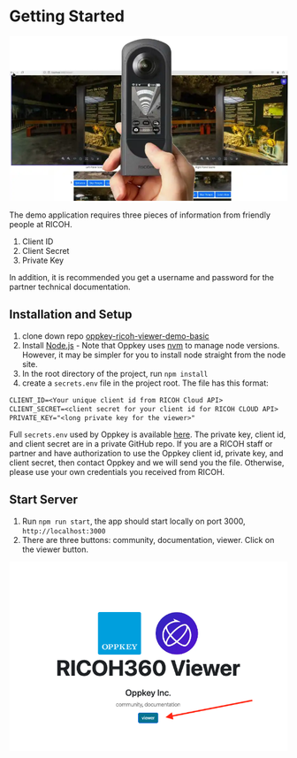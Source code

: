 # Getting Started

![main splash screen](images/home/viewer_splash.webp)

The demo application requires  three pieces of information from friendly people at
RICOH.

1. Client ID
2. Client Secret
3. Private Key

In addition, it is recommended you get a username and
password for the partner technical documentation.

## Installation and Setup

1. clone down repo [oppkey-ricoh-viewer-demo-basic](https://github.com/theta360developers/oppkey-ricoh-viewer-demo-basic)
1. Install [Node.js](https://nodejs.org/en) - Note that Oppkey uses [nvm](https://github.com/nvm-sh/nvm) to manage node versions.  However, it may be simpler for you to install node straight from the node site.
1. In the root directory of the project, run `npm install`
1. create a `secrets.env` file in the project root. The file has this format:

```text
CLIENT_ID=<Your unique client id from RICOH Cloud API>
CLIENT_SECRET=<client secret for your client id for RICOH CLOUD API>
PRIVATE_KEY="<long private key for the viewer>"
```

Full `secrets.env` used by Oppkey is available [here](https://github.com/codetricity/oppkey-ricoh-viewer-credentials/blob/main/README.md). The
private key, client id, and client secret are in a private GitHub repo. If you are a RICOH staff or partner and have authorization to use the Oppkey client id, private key, and client secret, then contact Oppkey and we will send you the file. Otherwise, please use your own credentials you received from RICOH.

## Start Server

1. Run `npm run start`, the app should start locally on port 3000, `http://localhost:3000`
1. There are three buttons: community, documentation, viewer.  Click on the viewer button.

![login screen](images/home/login_screen2.png)
